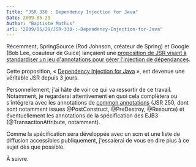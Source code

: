 ```yaml
---
Title: "JSR 330 : Dependency Injection for Java"
Date: 2009-05-29
Author: "Baptiste Mathus"
url: "2009/05/29/JSR-330-:-Dependency-Injection-for-Java"
---
```




Récemment, SpringSource (Rod Johnson, créateur de Spring) et Google (Bob
Lee, coauteur de Guice) lançaient une [proposition de JSR visant à
standardiser un jeu d'annotations pour gérer l'injection de
dépendances](http://docs.google.com/Doc?id=dd2fhx4z_13cw24s7dj).

Cette proposition, « [Dependency Injection for
Java](http://jcp.org/en/jsr/detail?id=330) », est devenue une véritable
JSR depuis 3 jours.

Personnellement, j'ai hâte de voir ce qui va ressortir de ce travail.
Notamment, je regarderai attentivement en quoi cela complètera ou
s'intégrera avec les annotations de [common
annotations](http://jcp.org/en/jsr/detail?id=250) (JSR 250, dont sont
notamment issues @PostConstruct, @PreDestroy, @Resource) et
éventuellement les annotations de la spécification des EJB3
(@TransactionAttribute, notamment).

Comme la spécification sera développée avec un scm et une liste de
diffusion accessibles publiquement, j'essaierai de vous en dire plus à
ce sujet dès que possible.

À suivre.


